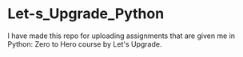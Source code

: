 # Let-s_Upgrade_Python


I have made this repo for uploading assignments that are given me in Python: Zero to Hero course by Let's Upgrade.
